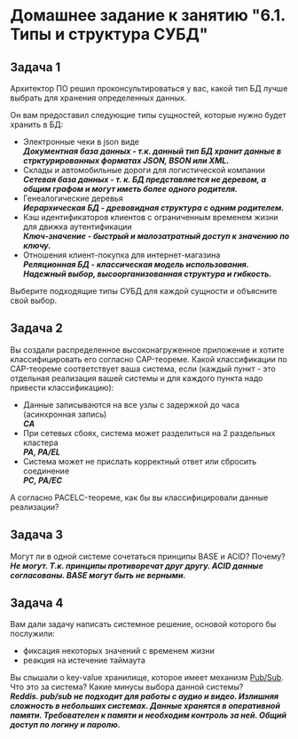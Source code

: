 # Домашнее задание к занятию "6.1. Типы и структура СУБД"

## Задача 1

Архитектор ПО решил проконсультироваться у вас, какой тип БД 
лучше выбрать для хранения определенных данных.

Он вам предоставил следующие типы сущностей, которые нужно будет хранить в БД:

- Электронные чеки в json виде  
***Документная база данных - т.к. данный тип БД хранит данные в стрктурированных форматах JSON, BSON или XML.***
- Склады и автомобильные дороги для логистической компании  
***Сетевая база данных - т. к. БД представляется не деревом, а общим графом и могут иметь более одного родителя.***
- Генеалогические деревья  
***Иерархическая БД - древовидная структура с одним родителем.***
- Кэш идентификаторов клиентов с ограниченным временем жизни для движка аутентификации  
***Ключ-значение - быстрый и малозатратный доступ к значению по ключу.***
- Отношения клиент-покупка для интернет-магазина  
***Реляционная БД - классическая модель использования. Надежный выбор, высоорганизованная структура и гибкость.***

Выберите подходящие типы СУБД для каждой сущности и объясните свой выбор.

## Задача 2

Вы создали распределенное высоконагруженное приложение и хотите классифицировать его согласно 
CAP-теореме. Какой классификации по CAP-теореме соответствует ваша система, если 
(каждый пункт - это отдельная реализация вашей системы и для каждого пункта надо привести классификацию):

- Данные записываются на все узлы с задержкой до часа (асинхронная запись)  
***CA***
- При сетевых сбоях, система может разделиться на 2 раздельных кластера  
***PA, PA/EL***
- Система может не прислать корректный ответ или сбросить соединение  
***PC, PA/EC***

А согласно PACELC-теореме, как бы вы классифицировали данные реализации?

## Задача 3

Могут ли в одной системе сочетаться принципы BASE и ACID? Почему?  
***Не могут. Т.к. принципы противоречат друг другу. ACID данные согласованы. BASE могут быть не верными.***

## Задача 4

Вам дали задачу написать системное решение, основой которого бы послужили:

- фиксация некоторых значений с временем жизни
- реакция на истечение таймаута

Вы слышали о key-value хранилище, которое имеет механизм [Pub/Sub](https://habr.com/ru/post/278237/). 
Что это за система? Какие минусы выбора данной системы?  
***Reddis. pub/sub не подходит для работы с аудио и видео. Излишняя сложность в небольших системах. Данные хранятся в оперативной памяти. Требователен к памяти и необходим контроль за ней. Общий доступ по логину и паролю.***